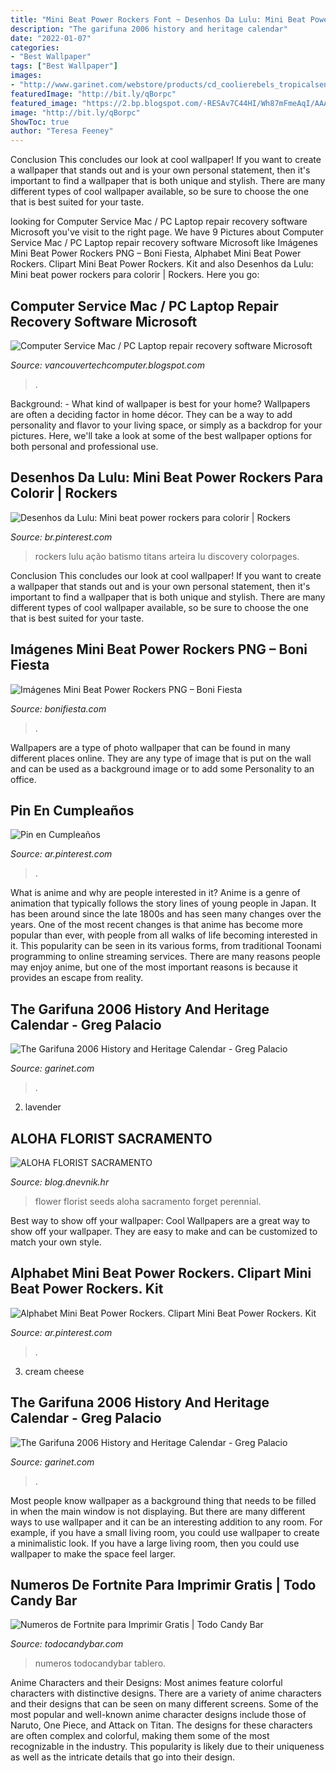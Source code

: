 ```yaml
---
title: "Mini Beat Power Rockers Font ~ Desenhos Da Lulu: Mini Beat Power Rockers Para Colorir"
description: "The garifuna 2006 history and heritage calendar"
date: "2022-01-07"
categories:
- "Best Wallpaper"
tags: ["Best Wallpaper"]
images:
- "http://www.garinet.com/webstore/products/cd_coolierebels_tropicalsensation.jpg"
featuredImage: "http://bit.ly/qBorpc"
featured_image: "https://2.bp.blogspot.com/-RESAv7C44HI/Wh87mFmeAqI/AAAAAAAAAA4/UXPiqLUmISc5HucojbHChZ3J-25Dd0j-QCLcBGAs/s1600/Laptop_replair_imac_macbook_vancouver.jpg"
image: "http://bit.ly/qBorpc"
ShowToc: true
author: "Teresa Feeney"
---
```



Conclusion
This concludes our look at cool wallpaper! If you want to create a wallpaper that stands out and is your own personal statement, then it's important to find a wallpaper that is both unique and stylish. There are many different types of cool wallpaper available, so be sure to choose the one that is best suited for your taste.

	

		
looking for Computer Service Mac / PC Laptop repair recovery software Microsoft you've visit to the right page. We have 9 Pictures about Computer Service Mac / PC Laptop repair recovery software Microsoft like Imágenes Mini Beat Power Rockers PNG – Boni Fiesta, Alphabet Mini Beat Power Rockers. Clipart Mini Beat Power Rockers. Kit and also Desenhos da Lulu: Mini beat power rockers para colorir | Rockers. Here you go:
		
    
## Computer Service Mac / PC Laptop Repair Recovery Software Microsoft

<img loading=lazy src="https://2.bp.blogspot.com/-RESAv7C44HI/Wh87mFmeAqI/AAAAAAAAAA4/UXPiqLUmISc5HucojbHChZ3J-25Dd0j-QCLcBGAs/s1600/Laptop_replair_imac_macbook_vancouver.jpg" onerror="this.onerror=null;this.src='https://tse3.mm.bing.net/th?id=OIP.-Y_ceT02JPJGnidz5NkOaAHaCt&amp;pid=15.1';" alt="Computer Service Mac / PC Laptop repair recovery software Microsoft">

_Source: vancouvertechcomputer.blogspot.com_

>. 

	

Background: - What kind of wallpaper is best for your home?
Wallpapers are often a deciding factor in home décor. They can be a way to add personality and flavor to your living space, or simply as a backdrop for your pictures. Here, we'll take a look at some of the best wallpaper options for both personal and professional use.

    
## Desenhos Da Lulu: Mini Beat Power Rockers Para Colorir | Rockers

<img loading=lazy src="https://i.pinimg.com/736x/09/35/c9/0935c9a12044a75bafacd7609938c920.jpg" onerror="this.onerror=null;this.src='https://tse1.mm.bing.net/th?id=OIP.0daoSjNIZW4l9-UjuWS9nAAAAA&amp;pid=15.1';" alt="Desenhos da Lulu: Mini beat power rockers para colorir | Rockers">

_Source: br.pinterest.com_

>rockers lulu ação batismo titans arteira lu discovery colorpages. 

	

Conclusion
This concludes our look at cool wallpaper! If you want to create a wallpaper that stands out and is your own personal statement, then it's important to find a wallpaper that is both unique and stylish. There are many different types of cool wallpaper available, so be sure to choose the one that is best suited for your taste.

    
## Imágenes Mini Beat Power Rockers PNG – Boni Fiesta

<img loading=lazy src="https://bonifiesta.com/wp-content/uploads/2020/05/Mini-Beat-Power-Rockers1-724.png" onerror="this.onerror=null;this.src='https://tse4.mm.bing.net/th?id=OIP.4dFY-7kw1osQhDGUztfhZgHaKV&amp;pid=15.1';" alt="Imágenes Mini Beat Power Rockers PNG – Boni Fiesta">

_Source: bonifiesta.com_

>. 

	



Wallpapers are a type of photo wallpaper that can be found in many different places online. They are any type of image that is put on the wall and can be used as a background image or to add some Personality to an office.

    
## Pin En Cumpleaños

<img loading=lazy src="https://i.pinimg.com/736x/7f/17/64/7f1764be249e279aeccd48c6afa9fd14.jpg" onerror="this.onerror=null;this.src='https://tse2.mm.bing.net/th?id=OIP.OYwVP-2POHyNNE_T2K4P8wHaJ3&amp;pid=15.1';" alt="Pin en Cumpleaños">

_Source: ar.pinterest.com_

>. 

	

What is anime and why are people interested in it?
Anime is a genre of animation that typically follows the story lines of young people in Japan. It has been around since the late 1800s and has seen many changes over the years. One of the most recent changes is that anime has become more popular than ever, with people from all walks of life becoming interested in it. This popularity can be seen in its various forms, from traditional Toonami programming to online streaming services. There are many reasons people may enjoy anime, but one of the most important reasons is because it provides an escape from reality.

    
## The Garifuna 2006 History And Heritage Calendar - Greg Palacio

<img loading=lazy src="http://www.garinet.com/webstore/products/video_garifuna_fest_2001.jpg" onerror="this.onerror=null;this.src='https://tse2.mm.bing.net/th?id=OIP.dF38yO0PCj9rGdiqTKNTFQAAAA&amp;pid=15.1';" alt="The Garifuna 2006 History and Heritage Calendar - Greg Palacio">

_Source: garinet.com_

>. 

	

2. lavender 

    
## ALOHA FLORIST SACRAMENTO

<img loading=lazy src="http://bit.ly/qBorpc" onerror="this.onerror=null;this.src='https://tse4.mm.bing.net/th?id=OIP.j-0wp0Ypet2ReVcfsp-IVwAAAA&amp;pid=15.1';" alt="ALOHA FLORIST SACRAMENTO">

_Source: blog.dnevnik.hr_

>flower florist seeds aloha sacramento forget perennial. 

	

Best way to show off your wallpaper:
Cool Wallpapers are a great way to show off your wallpaper. They are easy to make and can be customized to match your own style.

    
## Alphabet Mini Beat Power Rockers. Clipart Mini Beat Power Rockers. Kit

<img loading=lazy src="https://i.pinimg.com/736x/e6/03/9f/e6039fe3402800100e71929a51ba4972.jpg" onerror="this.onerror=null;this.src='https://tse2.mm.bing.net/th?id=OIP.mNmNLJz0cTbwnpZ08CsM0QHaHA&amp;pid=15.1';" alt="Alphabet Mini Beat Power Rockers. Clipart Mini Beat Power Rockers. Kit">

_Source: ar.pinterest.com_

>. 

	

3. cream cheese 

    
## The Garifuna 2006 History And Heritage Calendar - Greg Palacio

<img loading=lazy src="http://www.garinet.com/webstore/products/cd_coolierebels_tropicalsensation.jpg" onerror="this.onerror=null;this.src='https://tse4.mm.bing.net/th?id=OIP.WVMObzkW2ZXqzGzDzpYNvAAAAA&amp;pid=15.1';" alt="The Garifuna 2006 History and Heritage Calendar - Greg Palacio">

_Source: garinet.com_

>. 

	

Most people know wallpaper as a background thing that needs to be filled in when the main window is not displaying. But there are many different ways to use wallpaper and it can be an interesting addition to any room. For example, if you have a small living room, you could use wallpaper to create a minimalistic look. If you have a large living room, then you could use wallpaper to make the space feel larger.

    
## Numeros De Fortnite Para Imprimir Gratis | Todo Candy Bar

<img loading=lazy src="https://todocandybar.com/wp-content/uploads/2018/11/Fortnite-Numero-9-para-descargar-fortnite-numbers.jpg" onerror="this.onerror=null;this.src='https://tse2.mm.bing.net/th?id=OIP.2GpSXTBpAViQi04_NlCY4AAAAA&amp;pid=15.1';" alt="Numeros de Fortnite para Imprimir Gratis | Todo Candy Bar">

_Source: todocandybar.com_

>numeros todocandybar tablero. 

	

Anime Characters and their Designs: Most animes feature colorful characters with distinctive designs.
There are a variety of anime characters and their designs that can be seen on many different screens. Some of the most popular and well-known anime character designs include those of Naruto, One Piece, and Attack on Titan. The designs for these characters are often complex and colorful, making them some of the most recognizable in the industry. This popularity is likely due to their uniqueness as well as the intricate details that go into their design.


